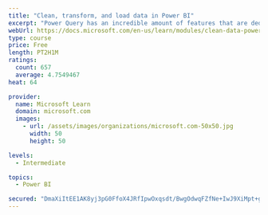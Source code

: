 ```yaml
---
title: "Clean, transform, and load data in Power BI"
excerpt: "Power Query has an incredible amount of features that are dedicated to helping you clean and prepare your data for analysis. You will learn how to simplify a complicated model, change data types, rename objects, and pivot data. You will also learn how to profile columns so that you know which columns have the valuable data that you’re seeking for deeper analytics."
webUrl: https://docs.microsoft.com/en-us/learn/modules/clean-data-power-bi/
type: course
price: Free
length: PT2H1M
ratings:
  count: 657
  average: 4.7549467
heat: 64

provider:
  name: Microsoft Learn
  domain: microsoft.com
  images:
    - url: /assets/images/organizations/microsoft.com-50x50.jpg
      width: 50
      height: 50

levels:
  - Intermediate

topics:
  - Power BI

secured: "DmaXiItEE1AK8yj3pG0FfoX4JRfIpwOxqsdt/BwgOdwqFZfNe+IwJ9XiMpt+gJldLb8IBTtzlM0IlrYp/e6ZJDJqzuHxfLGNzMwUq4HxxnHat8t8l7be9EOASS967H52Pd1BqBpHk1iyOa/cX5HzDc0pI5F3P7n11KLxNvr8eNp8VWy82WmdRorPdVf6J7xxZCF7bG8OppcY2cqCozypgmoyDqY8WwLUejmhldRrjbx26b530Tp/fVzi1mqWENq30COtY8r+Wid+kcVfauPs4RObRnUoq2JkhzwxQn5k6wE/XcYYLwDp0mMHTRqJ6ZqUZt541uu0ym1tAnLXV6DTT7OIuvD9Xln+mIodWDJTlHQXSdVs0L+6nbqiSu7eHsP3PaQDp6kZGRpg+uvFwtb04ivst3T1/1V/EEAurHlnjvE=;zmjWqhANHTbtKdycQwkgJw=="
---
```


